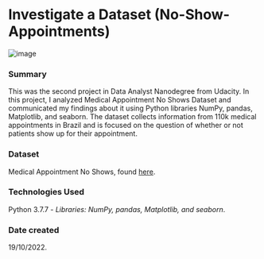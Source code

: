 # Investigate a Dataset (No-Show-Appointments)

![image](https://th.bing.com/th/id/OIP.B45SNqP1rW4cVQjddR24IQAAAA?pid=ImgDet&w=450&h=245&rs=1)

### Summary 

This was the second project in Data Analyst Nanodegree from Udacity. In this project, I analyzed Medical Appointment No Shows Dataset and communicated my findings about it using Python libraries NumPy, pandas, Matplotlib, and seaborn. The dataset collects information from 110k medical appointments in Brazil and is focused on the question of whether or not patients show up for their appointment.

### Dataset
Medical Appointment No Shows, found [here](https://www.kaggle.com/joniarroba/noshowappointments).

### Technologies Used
Python 3.7.7 -  *Libraries: NumPy, pandas, Matplotlib, and seaborn*.


### Date created
19/10/2022.
